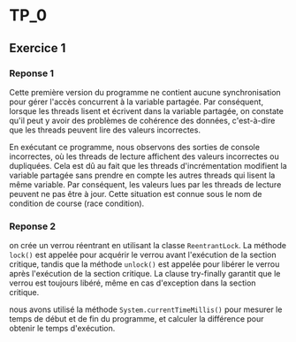 # TP_0

## Exercice 1

### Reponse 1

Cette première version du programme ne contient aucune synchronisation pour gérer l'accès concurrent à la variable partagée. Par conséquent, lorsque les threads lisent et écrivent dans la variable partagée, on constate qu'il peut y avoir des problèmes de cohérence des données, c'est-à-dire que les threads peuvent lire des valeurs incorrectes.

En exécutant ce programme, nous observons des sorties de console incorrectes, où les threads de lecture affichent des valeurs incorrectes ou dupliquées. Cela est dû au fait que les threads d'incrémentation modifient la variable partagée sans prendre en compte les autres threads qui lisent la même variable. Par conséquent, les valeurs lues par les threads de lecture peuvent ne pas être à jour. Cette situation est connue sous le nom de condition de course (race condition).

### Reponse 2

on crée un verrou réentrant en utilisant la classe `ReentrantLock`. La méthode `lock()` est appelée pour acquérir le verrou avant l'exécution de la section critique, tandis que la méthode `unlock()` est appelée pour libérer le verrou après l'exécution de la section critique. La clause try-finally garantit que le verrou est toujours libéré, même en cas d'exception dans la section critique.

nous avons utilisé la méthode `System.currentTimeMillis()` pour mesurer le temps de début et de fin du programme, et calculer la différence pour obtenir le temps d'exécution.